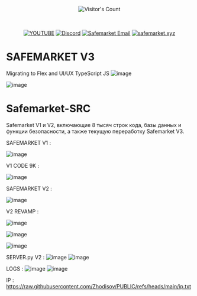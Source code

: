 <br/><br/>
<div align="center"> 
  <img src="https://profile-counter.glitch.me/Zhodisov/count.svg" alt="Visitor's Count" />
</div>
<br/><br/>

<div align="center">
  
[![YOUTUBE](https://img.shields.io/badge/Youtube-fc0000?style=for-the-badge&logo=YOUTUBE&logoColor=white)](https://www.youtube.com/@Jodis974)
[![Discord](https://img.shields.io/badge/Discord-6a85b9?style=for-the-badge&logo=discord&logoColor=white)](https://safemarket.xyz/discord)
[![Safemarket Email](https://img.shields.io/badge/safemarket_email-333333?style=for-the-badge&logo=gmail&logoColor=red)](mailto:support-checkout@safemarket.xyz)
[![safemarket.xyz](https://img.shields.io/badge/safemarket.xyz-0077B5?style=for-the-badge&logo=internet&logoColor=white)](https://safemarket.xyz/)

</div>


# SAFEMARKET V3
Migrating to Flex and UI/UX TypeScript JS
![image](https://github.com/user-attachments/assets/1b101cf1-7752-403d-8787-b7e4dc63625e)

![image](https://github.com/user-attachments/assets/8f267ff1-4ac2-4bbf-911c-05d5022cdc34)














# Safemarket-SRC
Safemarket V1 и V2, включающие 8 тысяч строк кода, базы данных и функции безопасности, а также текущую переработку Safemarket V3.


SAFEMARKET V1 :

![image](https://github.com/user-attachments/assets/834e8561-ca32-40a8-8aee-887684d86ce2)

V1 CODE 9K : 

![image](https://github.com/user-attachments/assets/56dda8c9-55c6-401f-a6f4-3f03deca69e7)


SAFEMARKET V2 : 

![image](https://github.com/user-attachments/assets/7ad97649-5a64-4f6e-882d-cc660fc62d70)

V2 REVAMP : 

![image](https://github.com/user-attachments/assets/23fa5739-9e4f-432b-9ade-099adb1d556a)

![image](https://github.com/user-attachments/assets/7f0adcfb-d0ff-4bab-9774-0a1d89f72932)

![image](https://github.com/user-attachments/assets/e2f242d9-d211-47b4-9739-3aa32dc13d12)

SERVER.py V2 : 
![image](https://github.com/user-attachments/assets/f49dbf7c-c4b4-4338-be62-3c670b47252a)
![image](https://github.com/user-attachments/assets/3f4061dd-bdcc-49dc-918e-aa25dfb44c3b)


LOGS : 
![image](https://github.com/user-attachments/assets/22e68752-55c4-45f4-a7f5-d82cb1373927)
![image](https://github.com/user-attachments/assets/1bd3fa2a-a061-4802-84ee-bfb94e1502bb)

IP : https://raw.githubusercontent.com/Zhodisov/PUBLIC/refs/heads/main/ip.txt

